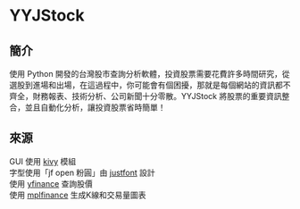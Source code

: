 # YYJStock
## 簡介
使用 Python 開發的台灣股市查詢分析軟體，投資股票需要花費許多時間研究，從選股到進場和出場，在這過程中，你可能會有個困擾，那就是每個網站的資訊都不齊全，財務報表、技術分析、公司新聞十分零散。YYJStock 將股票的重要資訊整合，並且自動化分析，讓投資股票省時簡單！
## 來源
GUI 使用 [kivy](https://github.com/kivy/kivy) 模組  
字型使用「jf open 粉圓」由 [justfont](https://github.com/justfont/open-huninn-font) 設計  
使用 [yfinance](https://github.com/ranaroussi/yfinance) 查詢股價  
使用 [mplfinance](https://github.com/matplotlib/mplfinance) 生成K線和交易量圖表  